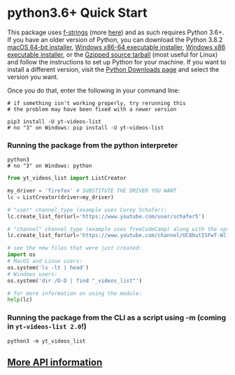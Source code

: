 # python3.6+ Quick Start
This package uses [f-strings](https://cito.github.io/blog/f-strings/) (more [here](https://realpython.com/python-f-strings/)) and as such requires Python 3.6+. If you have an older version of Python, you can download the Python 3.8.2 [macOS 64-bit installer](https://www.python.org/ftp/python/3.8.2/python-3.8.2-macosx10.9.pkg), [Windows x86-64 executable installer](https://www.python.org/ftp/python/3.8.2/python-3.8.2-amd64.exe), [Windows x86 executable installer](https://www.python.org/ftp/python/3.8.2/python-3.8.2.exe), or the [Gzipped source tarball](https://www.python.org/ftp/python/3.8.2/Python-3.8.2.tgz) (most useful for Linux) and follow the instructions to set up Python for your machine. If you want to install a different version, visit the [Python Downloads page](https://www.python.org/downloads/) and select the version you want.

Once you do that, enter the following in your command line:
```shell
# if something isn't working properly, try rerunning this
# the problem may have been fixed with a newer version

pip3 install -U yt-videos-list
# no "3" on Windows: pip install -U yt-videos-list
```

### Running the package from the python interpreter
```shell
python3
# no "3" on Windows: python
```
```python
from yt_videos_list import ListCreator

my_driver = 'firefox' # SUBSTITUTE THE DRIVER YOU WANT
lc = ListCreator(driver=my_driver)

# "user" channel_type (example uses Corey Schafer):
lc.create_list_for(url='https://www.youtube.com/user/schafer5')

# "channel" channel_type (example uses freeCodeCamp) along with the optional file_name argument:
lc.create_list_for(url='https://www.youtube.com/channel/UC8butISFwT-Wl7EV0hUK0BQ', file_name='freeCodeCamp_org')

# see the new files that were just created:
import os
# MacOS and Linux users:
os.system('ls -lt | head')
# Windows users:
os.system('dir /O-D | find "_videos_list"')

# for more information on using the module:
help(lc)
```

### Running the package from the CLI as a script using -m (coming in `yt-videos-list 2.0`!)
```shell
python3 -m yt_videos_list
```

## [More API information](../docs/python.md#For-more-control)
